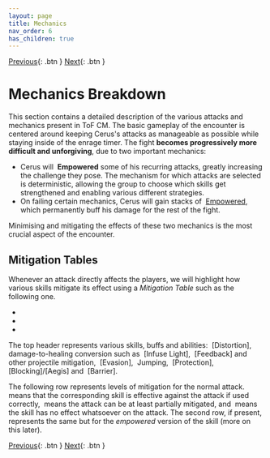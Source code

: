 ```yaml
---
layout: page
title: Mechanics
nav_order: 6
has_children: true
---
```


[Previous](../introduction/lcm.html){: .btn } [Next](general.html){: .btn }

# Mechanics Breakdown

This section contains a detailed description of the various attacks and mechanics present in ToF CM. The basic gameplay of the encounter is centered around keeping Cerus's attacks as manageable as possible while staying inside of the enrage timer. The fight **becomes progressively more difficult and unforgiving**, due to two important mechanics:

- Cerus will <img class="inline empowered_add"> **Empowered** some of his recurring attacks, greatly increasing the challenge they pose. The mechanism for which attacks are selected is deterministic, allowing the group to choose which skills get strengthened and enabling various different strategies.
- On failing certain mechanics, Cerus will gain stacks of <img class="inline empowered"> [Empowered], which permanently buff his damage for the rest of the fight.

Minimising and mitigating the effects of these two mechanics is the most crucial aspect of the encounter.

## Mitigation Tables

Whenever an attack directly affects the players, we will highlight how various skills mitigate its effect using a _Mitigation Table_ such as the following one.
<div>
  <ul class="mechtable">
    <li class="table-header">
      <img class="table-img distort">
      <img class="table-img glint_h">
      <img class="table-img feedback">
      <img class="table-img dodge">
      <img class="table-img jump">
      <img class="table-img protection">
      <img class="table-img block">
      <img class="table-img barrier">
    </li>
    <li class="table-row">
      <img class="table-img ok">
      <img class="table-img ok">
      <img class="table-img ok">
      <img class="table-img kinda">
      <img class="table-img kinda">
      <img class="table-img notok">
      <img class="table-img notok">
      <img class="table-img notok">
    </li>
    <li class="emp-row">
      <img class="table-img ok">
      <img class="table-img ok">
      <img class="table-img ok">
      <img class="table-img kinda">
      <img class="table-img kinda">
      <img class="table-img notok">
      <img class="table-img notok">
      <img class="table-img notok">
    </li>
  </ul>
</div>
The top header represents various skills, buffs and abilities:  <img class="inline distort"> [Distortion], damage-to-healing conversion such as <img class="inline glint_h"> [Infuse Light], <img class="inline feedback"> [Feedback] and other projectile mitigation, <img class="inline dodge"> [Evasion], <img class="inline jump"> Jumping, <img class="inline protection"> [Protection], <img class="inline block"> [Blocking]/[Aegis] and <img class="inline barrier"> [Barrier].

The following row represents levels of mitigation for the normal attack. <img class="inline ok"> means that the corresponding skill is effective against the attack if used correctly, <img class="inline kinda"> means the attack can be at least partially mitigated, and <img class="inline notok"> means the skill has no effect whatsoever on the attack. The second row, if present, represents the same but for the _empowered_ version of the skill (more on this later).

[Previous](../introduction/lcm.html){: .btn } [Next](general.html){: .btn }

[Empowered]: https://wiki.guildwars2.com/wiki/Empowered_(Cerus)
[Distortion]: https://wiki.guildwars2.com/wiki/Distortion
[Infuse Light]: https://wiki.guildwars2.com/wiki/Infuse_Light
[Feedback]: https://wiki.guildwars2.com/wiki/Feedback
[Evasion]: https://wiki.guildwars2.com/wiki/Evade
[Protection]: https://wiki.guildwars2.com/wiki/Protection
[Blocking]: https://wiki.guildwars2.com/wiki/Block
[Aegis]: https://wiki.guildwars2.com/wiki/Aegis
[Barrier]: https://wiki.guildwars2.com/wiki/Barrier
